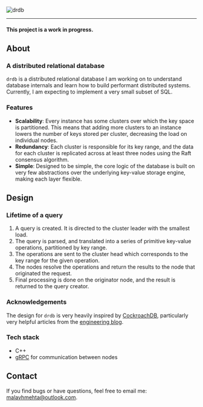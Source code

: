 <br/>

<img src="https://i.ibb.co/cv6syVY/logo.png" alt="drdb"/>

---

#### This project is a work in progress.

## About

### A distributed relational database

`drdb` is a distributed relational database I am working on to
understand database internals and learn how to build performant
distributed systems. Currently, I am expecting to implement a very
small subset of SQL.

### Features

- **Scalability**: Every instance has some clusters over which the
  key space is partitioned. This means that adding more clusters to
  an instance lowers the number of keys stored per cluster,
  decreasing the load on individual nodes.
- **Redundancy**: Each cluster is responsible for its key range, and
  the data for each cluster is replicated across at least three nodes
  using the Raft consensus algorithm.
- **Simple**: Designed to be simple, the core logic of the database
  is built on very few abstractions over the underlying key-value
  storage engine, making each layer flexible.

## Design

### Lifetime of a query

1. A query is created. It is directed to the cluster leader with the
   smallest load.
2. The query is parsed, and translated into a series of primitive
   key-value operations, partitioned by key range.
3. The operations are sent to the cluster head which corresponds to
   the key range for the given operation.
4. The nodes resolve the operations and return the results to the
   node that originated the request.
5. Final processing is done on the originator node, and the result is
   returned to the query creator.

### Acknowledgements

The design for `drdb` is very heavily inspired by
[CockroachDB](https://www.cockroachlabs.com/), particularly very
helpful articles from the
[engineering blog](https://www.cockroachlabs.com/blog/engineering/).

### Tech stack

- C++
- [gRPC](https://grpc.io/) for communication between nodes

## Contact

If you find bugs or have questions, feel free to email me:
[malavhmehta@outlook.com](mailto:malavhmehta@outlook.com).